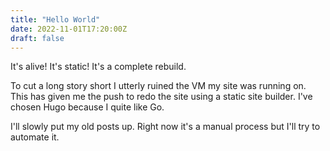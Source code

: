 ```yaml
---
title: "Hello World"
date: 2022-11-01T17:20:00Z
draft: false
---
```


It's alive! It's static! It's a complete rebuild.

To cut a long story short I utterly ruined the VM my site was running on. This has given me the push to redo the site using a static site builder. I've chosen Hugo because I quite like Go.

I'll slowly put my old posts up. Right now it's a manual process but I'll try to automate it.